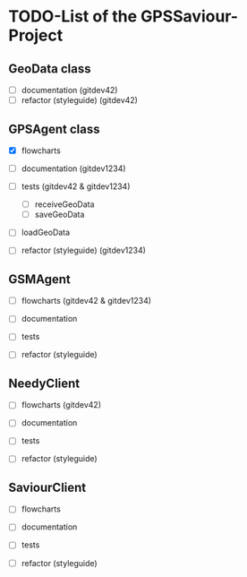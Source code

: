 # TODO-List of the GPSSaviour-Project

## GeoData class
- [ ] documentation (gitdev42)
- [ ] refactor (styleguide) (gitdev42)

## GPSAgent class
- [x] flowcharts
- [ ] documentation (gitdev1234)
- [ ] tests (gitdev42 & gitdev1234)
  - [ ] receiveGeoData
  - [ ] saveGeoData
- [ ] loadGeoData
- [ ] refactor (styleguide) (gitdev1234)


## GSMAgent
- [ ] flowcharts (gitdev42 & gitdev1234)
- [ ] documentation
- [ ] tests
- [ ] refactor (styleguide)


## NeedyClient 
- [ ] flowcharts (gitdev42)
- [ ] documentation
- [ ] tests
- [ ] refactor (styleguide)


## SaviourClient
- [ ] flowcharts
- [ ] documentation
- [ ] tests
- [ ] refactor (styleguide)

